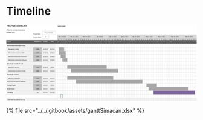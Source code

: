 # Timeline

![](<../../.gitbook/assets/image (28).png>)

{% file src="../../.gitbook/assets/ganttSimacan.xlsx" %}
